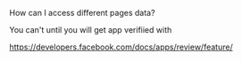 How can I access different pages data?

You can't until you will get app verifiied with

https://developers.facebook.com/docs/apps/review/feature/